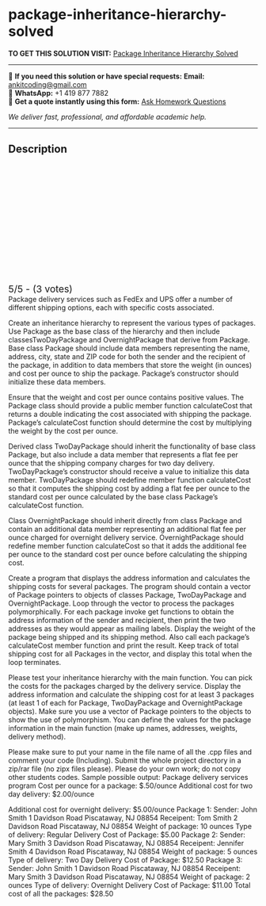# package-inheritance-hierarchy-solved
**TO GET THIS SOLUTION VISIT:** [Package Inheritance Hierarchy Solved](https://www.ankitcodinghub.com/product/package-inheritance-hierarchy-solved/)


---

📩 **If you need this solution or have special requests:** **Email:** ankitcoding@gmail.com  
📱 **WhatsApp:** +1 419 877 7882  
📄 **Get a quote instantly using this form:** [Ask Homework Questions](https://www.ankitcodinghub.com/services/ask-homework-questions/)

*We deliver fast, professional, and affordable academic help.*

---

<h2>Description</h2>



<div class="kk-star-ratings kksr-auto kksr-align-center kksr-valign-top" data-payload="{&quot;align&quot;:&quot;center&quot;,&quot;id&quot;:&quot;5157&quot;,&quot;slug&quot;:&quot;default&quot;,&quot;valign&quot;:&quot;top&quot;,&quot;ignore&quot;:&quot;&quot;,&quot;reference&quot;:&quot;auto&quot;,&quot;class&quot;:&quot;&quot;,&quot;count&quot;:&quot;3&quot;,&quot;legendonly&quot;:&quot;&quot;,&quot;readonly&quot;:&quot;&quot;,&quot;score&quot;:&quot;5&quot;,&quot;starsonly&quot;:&quot;&quot;,&quot;best&quot;:&quot;5&quot;,&quot;gap&quot;:&quot;4&quot;,&quot;greet&quot;:&quot;Rate this product&quot;,&quot;legend&quot;:&quot;5\/5 - (3 votes)&quot;,&quot;size&quot;:&quot;24&quot;,&quot;title&quot;:&quot;Package Inheritance Hierarchy Solved&quot;,&quot;width&quot;:&quot;138&quot;,&quot;_legend&quot;:&quot;{score}\/{best} - ({count} {votes})&quot;,&quot;font_factor&quot;:&quot;1.25&quot;}">

<div class="kksr-stars">

<div class="kksr-stars-inactive">
            <div class="kksr-star" data-star="1" style="padding-right: 4px">


<div class="kksr-icon" style="width: 24px; height: 24px;"></div>
        </div>
            <div class="kksr-star" data-star="2" style="padding-right: 4px">


<div class="kksr-icon" style="width: 24px; height: 24px;"></div>
        </div>
            <div class="kksr-star" data-star="3" style="padding-right: 4px">


<div class="kksr-icon" style="width: 24px; height: 24px;"></div>
        </div>
            <div class="kksr-star" data-star="4" style="padding-right: 4px">


<div class="kksr-icon" style="width: 24px; height: 24px;"></div>
        </div>
            <div class="kksr-star" data-star="5" style="padding-right: 4px">


<div class="kksr-icon" style="width: 24px; height: 24px;"></div>
        </div>
    </div>

<div class="kksr-stars-active" style="width: 138px;">
            <div class="kksr-star" style="padding-right: 4px">


<div class="kksr-icon" style="width: 24px; height: 24px;"></div>
        </div>
            <div class="kksr-star" style="padding-right: 4px">


<div class="kksr-icon" style="width: 24px; height: 24px;"></div>
        </div>
            <div class="kksr-star" style="padding-right: 4px">


<div class="kksr-icon" style="width: 24px; height: 24px;"></div>
        </div>
            <div class="kksr-star" style="padding-right: 4px">


<div class="kksr-icon" style="width: 24px; height: 24px;"></div>
        </div>
            <div class="kksr-star" style="padding-right: 4px">


<div class="kksr-icon" style="width: 24px; height: 24px;"></div>
        </div>
    </div>
</div>


<div class="kksr-legend" style="font-size: 19.2px;">
            5/5 - (3 votes)    </div>
    </div>
Package delivery services such as FedEx and UPS offer a number of different shipping options, each with specific costs associated.

Create an inheritance hierarchy to represent the various types of packages. Use Package as the base class of the hierarchy and then include classesTwoDayPackage and OvernightPackage that derive from Package. Base class Package should include data members representing the name, address, city, state and ZIP code for both the sender and the recipient of the package, in addition to data members that store the weight (in ounces) and cost per ounce to ship the package. Package’s constructor should initialize these data members.

Ensure that the weight and cost per ounce contains positive values. The Package class should provide a public member function calculateCost that returns a double indicating the cost associated with shipping the package. Package’s calculateCost function should determine the cost by multiplying the weight by the cost per ounce.

Derived class TwoDayPackage should inherit the functionality of base class Package, but also include a data member that represents a flat fee per ounce that the shipping company charges for two day delivery. TwoDayPackage’s constructor should receive a value to initialize this data member. TwoDayPackage should redefine member function calculateCost so that it computes the shipping cost by adding a flat fee per ounce to the standard cost per ounce calculated by the base class Package’s calculateCost function.

Class OvernightPackage should inherit directly from class Package and contain an additional data member representing an additional flat fee per ounce charged for overnight delivery service. OvernightPackage should redefine member function calculateCost so that it adds the additional fee per ounce to the standard cost per ounce before calculating the shipping cost.

Create a program that displays the address information and calculates the shipping costs for several packages. The program should contain a vector of Package pointers to objects of classes Package, TwoDayPackage and OvernightPackage. Loop through the vector to process the packages polymorphically. For each package invoke get functions to obtain the address information of the sender and recipient, then print the two addresses as they would appear as mailing labels. Display the weight of the package being shipped and its shipping method. Also call each package’s calculateCost member function and print the result. Keep track of total shipping cost for all Packages in the vector, and display this total when the loop terminates.

Please test your inheritance hierarchy with the main function. You can pick the costs for the packages charged by the delivery service. Display the address information and calculate the shipping cost for at least 3 packages (at least 1 of each for Package, TwoDayPackage and OvernightPackage objects). Make sure you use a vector of Package pointers to the objects to show the use of polymorphism. You can define the values for the package information in the main function (make up names, addresses, weights, delivery method).

Please make sure to put your name in the file name of all the .cpp files and comment your code (Including). Submit the whole project directory in a zip/rar file (no zipx files please). Please do your own work; do not copy other students codes. Sample possible output: Package delivery services program Cost per ounce for a package: $.50/ounce Additional cost for two day delivery: $2.00/ounce

Additional cost for overnight delivery: $5.00/ounce Package 1: Sender: John Smith 1 Davidson Road Piscataway, NJ 08854 Receipent: Tom Smith 2 Davidson Road Piscataway, NJ 08854 Weight of package: 10 ounces Type of delivery: Regular Delivery Cost of Package: $5.00 Package 2: Sender: Mary Smith 3 Davidson Road Piscataway, NJ 08854 Receipent: Jennifer Smith 4 Davidson Road Piscataway, NJ 08854 Weight of package: 5 ounces Type of delivery: Two Day Delivery Cost of Package: $12.50 Package 3: Sender: John Smith 1 Davidson Road Piscataway, NJ 08854 Receipent: Mary Smith 3 Davidson Road Piscataway, NJ 08854 Weight of package: 2 ounces Type of delivery: Overnight Delivery Cost of Package: $11.00 Total cost of all the packages: $28.50
